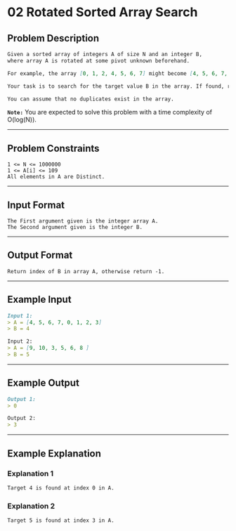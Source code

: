 # 02 Rotated Sorted Array Search

## Problem Description

```markdown
Given a sorted array of integers A of size N and an integer B, 
where array A is rotated at some pivot unknown beforehand.

For example, the array [0, 1, 2, 4, 5, 6, 7] might become [4, 5, 6, 7, 0, 1, 2].

Your task is to search for the target value B in the array. If found, return its index; otherwise, return -1.

You can assume that no duplicates exist in the array.
```

**`Note:`** You are expected to solve this problem with a time complexity of O(log(N)).

---
## Problem Constraints

```
1 <= N <= 1000000
1 <= A[i] <= 109
All elements in A are Distinct.
```

---
## Input Format

```
The First argument given is the integer array A.
The Second argument given is the integer B.
```

---
## Output Format

```
Return index of B in array A, otherwise return -1.
```

---
## Example Input

```markdown
Input 1:
> A = [4, 5, 6, 7, 0, 1, 2, 3]
> B = 4

Input 2:
> A = [9, 10, 3, 5, 6, 8 ]
> B = 5
```

---
## Example Output

```markdown
Output 1:
> 0

Output 2:
> 3
```

---
## Example Explanation

### Explanation 1

```markdown
Target 4 is found at index 0 in A.
```

### Explanation 2

```markdown
Target 5 is found at index 3 in A.
```